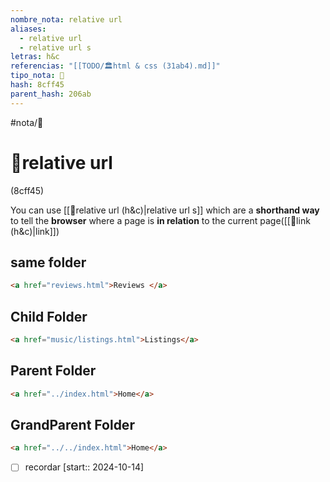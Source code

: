 ```yaml
---
nombre_nota: relative url
aliases:
  - relative url
  - relative url s
letras: h&c
referencias: "[[TODO/🏛️html & css (31ab4).md]]"
tipo_nota: 📑
hash: 8cff45
parent_hash: 206ab
---
```


#nota/📑

# 📑relative url
<div class="hash">(8cff45)</div>

 You can use [[📑relative url (h&c)|relative url s]] which are a __shorthand way__ to tell the __browser__ where a page is __in relation__ to the current page([[📑link (h&c)|link]])

## same folder 
```html
<a href="reviews.html">Reviews </a>
```
## Child Folder
```html
<a href="music/listings.html">Listings</a>
```
## Parent Folder
```html
<a href="../index.html">Home</a>
```
## GrandParent Folder
```html
<a href="../../index.html">Home</a>
```

- [ ] recordar  [start:: 2024-10-14]
